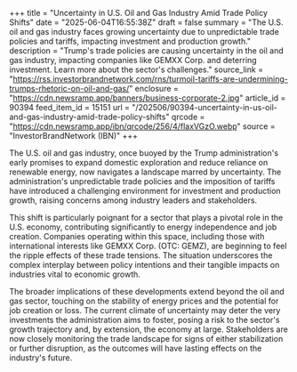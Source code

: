 +++
title = "Uncertainty in U.S. Oil and Gas Industry Amid Trade Policy Shifts"
date = "2025-06-04T16:55:38Z"
draft = false
summary = "The U.S. oil and gas industry faces growing uncertainty due to unpredictable trade policies and tariffs, impacting investment and production growth."
description = "Trump's trade policies are causing uncertainty in the oil and gas industry, impacting companies like GEMXX Corp. and deterring investment. Learn more about the sector's challenges."
source_link = "https://rss.investorbrandnetwork.com/rns/turmoil-tariffs-are-undermining-trumps-rhetoric-on-oil-and-gas/"
enclosure = "https://cdn.newsramp.app/banners/business-corporate-2.jpg"
article_id = 90394
feed_item_id = 15151
url = "/202506/90394-uncertainty-in-us-oil-and-gas-industry-amid-trade-policy-shifts"
qrcode = "https://cdn.newsramp.app/ibn/qrcode/256/4/flaxVGzO.webp"
source = "InvestorBrandNetwork (IBN)"
+++

<p>The U.S. oil and gas industry, once buoyed by the Trump administration's early promises to expand domestic exploration and reduce reliance on renewable energy, now navigates a landscape marred by uncertainty. The administration's unpredictable trade policies and the imposition of tariffs have introduced a challenging environment for investment and production growth, raising concerns among industry leaders and stakeholders.</p><p>This shift is particularly poignant for a sector that plays a pivotal role in the U.S. economy, contributing significantly to energy independence and job creation. Companies operating within this space, including those with international interests like GEMXX Corp. (OTC: GEMZ), are beginning to feel the ripple effects of these trade tensions. The situation underscores the complex interplay between policy intentions and their tangible impacts on industries vital to economic growth.</p><p>The broader implications of these developments extend beyond the oil and gas sector, touching on the stability of energy prices and the potential for job creation or loss. The current climate of uncertainty may deter the very investments the administration aims to foster, posing a risk to the sector's growth trajectory and, by extension, the economy at large. Stakeholders are now closely monitoring the trade landscape for signs of either stabilization or further disruption, as the outcomes will have lasting effects on the industry's future.</p>